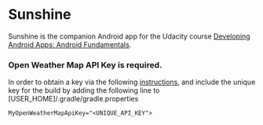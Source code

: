 Sunshine
========

Sunshine is the companion Android app for the Udacity course [Developing Android Apps: Android Fundamentals](https://www.udacity.com/course/ud853).

### Open Weather Map API Key is required.

In order to obtain a key via the following [instructions](http://openweathermap.org/appid#use), and include the unique key for the build by adding the following line to [USER_HOME]/.gradle/gradle.properties

`MyOpenWeatherMapApiKey="<UNIQUE_API_KEY">`
